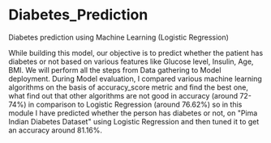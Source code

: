 # Diabetes_Prediction
Diabetes prediction using Machine Learning (Logistic Regression)

While building this model, our objective is to predict whether the patient has diabetes or not based on various features like Glucose level, Insulin, Age, BMI. We will perform all the steps from Data gathering to Model deployment. During Model evaluation, I compared various machine learning algorithms on the basis of accuracy_score metric and find the best one, what find out that other algorithms are not good in accuracy (around 72-74%) in comparison to Logistic Regression (around 76.62%) so in this module I have predicted whether the person has diabetes or not, on "Pima Indian Diabetes Dataset" using Logistic Regression and then tuned it to get an accuracy around 81.16%.
